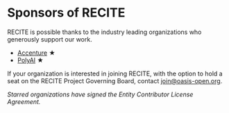 # Sponsors of RECITE 

RECITE is possible thanks to the industry leading organizations who generously support our work. 

* [Accenture](https://www.accenture.com/) &bigstar; 
* [PolyAI](https://www.polyai.com/) &bigstar; 

If your organization is interested in joining RECITE, with the option to hold a seat on the RECITE Project Governing Board, contact join@oasis-open.org.

*Starred organizations have signed the Entity Contributor License Agreement.* 
